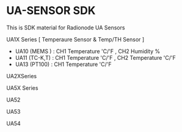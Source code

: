 # UA-SENSOR SDK
This is SDK material for Radionode UA Sensors

UA1X Series [ Temperaure Sensor & Temp/TH Sensor ]
- UA10 (MEMS )  : CH1 Temperature 'C/'F  , CH2 Humidity %
- UA11 (TC-K,T) : CH1 Temperature 'C/'F  , CH2 Temperature 'C/'F
- UA13 (PT100)  : CH1 Temperature 'C/'F 

UA2XSeries

UA5X Series

UA52

UA53

UA54
